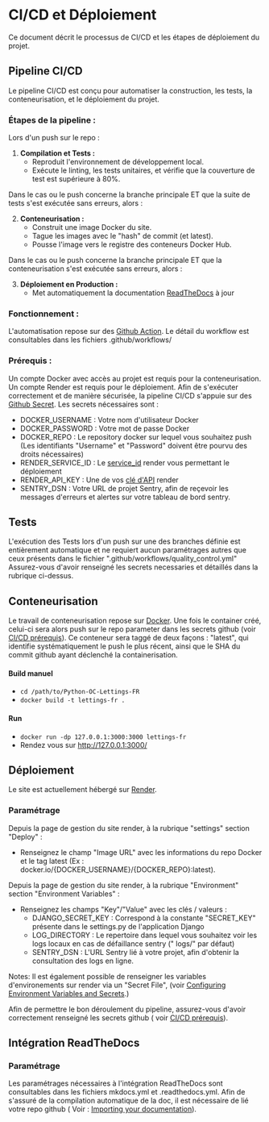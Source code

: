 # CI/CD et Déploiement

Ce document décrit le processus de CI/CD et les étapes de déploiement du projet.

## Pipeline CI/CD

Le pipeline CI/CD est conçu pour automatiser la construction, les tests, la conteneurisation, et le déploiement du
projet.

### Étapes de la pipeline :

Lors d'un push sur le repo :

1. **Compilation et Tests :**
    - Reproduit l'environnement de développement local.
    - Exécute le linting, les tests unitaires, et vérifie que la couverture de test est supérieure à 80%.

Dans le cas ou le push concerne la branche principale ET que la suite de tests s'est exécutée sans erreurs, alors :

2. **Conteneurisation :**
    - Construit une image Docker du site.
    - Tague les images avec le "hash" de commit (et latest).
    - Pousse l'image vers le registre des conteneurs Docker Hub.

Dans le cas ou le push concerne la branche principale ET que la conteneurisation s'est exécutée sans erreurs, alors :

3. **Déploiement en Production :**
    - Met automatiquement la documentation [ReadTheDocs](https://readthedocs.org/) à jour

### Fonctionnement :

L'automatisation repose sur des [Github Action](https://github.com/features/actions). Le détail du workflow est
consultables dans les fichiers .github/workflows/

### Prérequis :

Un compte Docker avec accès au projet est requis pour la conteneurisation.
Un compte Render est requis pour le déploiement.
Afin de s'exécuter correctement et de manière sécurisée, la pipeline CI/CD s'appuie sur
des [Github Secret](https://github.com/features/actions).
Les secrets nécessaires sont :

- DOCKER_USERNAME : Votre nom d'utilisateur Docker
- DOCKER_PASSWORD : Votre mot de passe Docker
- DOCKER_REPO : Le repository docker sur lequel vous souhaitez push (Les identifiants "Username" et "Password" doivent
  être pourvu des droits nécessaires)
- RENDER_SERVICE_ID : Le [service_id](https://docs.render.com/environment-variables) render vous permettant le
  déploiement
- RENDER_API_KEY : Une de vos [clé d'API](https://docs.render.com/environment-variables) render
- SENTRY_DSN : Votre URL de projet Sentry, afin de reçevoir les messages d'erreurs et alertes sur votre tableau de bord
  sentry.

## Tests

L'exécution des Tests lors d'un push sur une des branches définie est entièrement automatique et ne requiert aucun
paramétrages autres que ceux présents dans le fichier ".github/workflows/quality_control.yml"
Assurez-vous d'avoir renseigné les secrets necessaries et détaillés dans la rubrique ci-dessus.

## Conteneurisation

Le travail de conteneurisation repose sur [Docker](https://docs.docker.com/). Une fois le container créé, celui-ci sera
alors push sur le repo parameter dans les secrets github (voir [CI/CD prérequis](CI_CD_Deploiement.md#prérequis)). Ce
conteneur sera taggé de deux façons : "latest", qui
identifie systématiquement le push le plus récent, ainsi que le SHA du commit github ayant déclenché la
containerisation.

#### Build manuel

- `cd /path/to/Python-OC-Lettings-FR`
- `docker build -t lettings-fr .`

#### Run

- `docker run -dp 127.0.0.1:3000:3000 lettings-fr`
- Rendez vous sur http://127.0.0.1:3000/

## Déploiement

Le site est actuellement hébergé sur [Render](https://render.com/).

### Paramétrage

Depuis la page de gestion du site render, à la rubrique "settings" section "Deploy" :

- Renseignez le champ "Image URL" avec les informations du repo Docker et le tag latest (Ex :
  docker.io/{DOCKER_USERNAME}/{DOCKER_REPO}:latest).

Depuis la page de gestion du site render, à la rubrique "Environment" section "Environment Variables" :

- Renseignez les champs "Key"/"Value" avec les clés / valeurs :
    - DJANGO_SECRET_KEY : Correspond à la constante "SECRET_KEY" présente dans le settings.py de l'application Django
    - LOG_DIRECTORY : Le repertoire dans lequel vous souhaitez voir les logs locaux en cas de défaillance sentry ("
      logs/" par défaut)
    - SENTRY_DSN : L'URL Sentry lié à votre projet, afin d'obtenir la consultation des logs en ligne.

Notes: Il est également possible de renseigner les variables d'environements sur render via un "Secret File", (voir
[Configuring Environment Variables and Secrets](https://docs.render.com/configure-environment-variables).)

Afin de permettre le bon déroulement du pipeline, assurez-vous d'avoir correctement renseigné les secrets github (
voir [CI/CD prérequis](CI_CD_Deploiement.md#prérequis)).

## Intégration ReadTheDocs

### Paramétrage

Les paramétrages nécessaires à l'intégration ReadTheDocs sont consultables dans les fichiers mkdocs.yml et
.readthedocs.yml. Afin de s'assuré de la compilation automatique de la doc, il est nécessaire de lié votre repo github (
Voir : [Importing your documentation](https://docs.readthedocs.io/en/stable/intro/import-guide.html)).